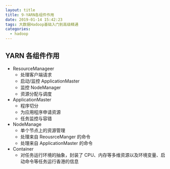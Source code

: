 ```yaml
---
layout: title
title: 9-YARN各组件作用
date: 2019-01-14 15:42:23
tags: 大数据Hadoop基础入门到高级精通
categories:
  - hadoop
---
```


## YARN 各组件作用

- ResourceManageer
  - 处理客户端请求
  - 启动/监控 ApplicationMaster
  - 监控 NodeManager
  - 资源分配与调度
- ApplicationMaster
  - 程序切分
  - 为应用程序申请资源
  - 任务监控与容错
- NodeManage
  - 单个节点上的资源管理
  - 处理来自 ReousrceManger 的命令
  - 处理来自 ApplicationMaster 的命令
- Container
  - 对任务运行环境的抽象，封装了 CPU、内存等多维资源以及环境变量、启动命令等任务运行香港的信息
